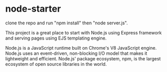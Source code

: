 # node-starter
clone the repo and run "npm install" then "node server.js".

This project is a great place to start with Node.js using Express framework and serving pages using EJS templating engine. 

Node.js is a JavaScript runtime built on Chrome's V8 JavaScript engine. Node.js uses an event-driven, non-blocking I/O model that makes it lightweight and efficient. Node.js' package ecosystem, npm, is the largest ecosystem of open source libraries in the world. 

